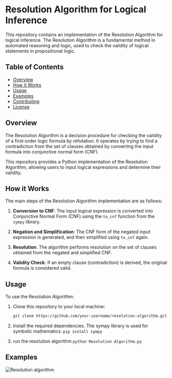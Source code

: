 # Resolution Algorithm for Logical Inference

This repository contains an implementation of the Resolution Algorithm for logical inference. The Resolution Algorithm is a fundamental method in automated reasoning and logic, used to check the validity of logical statements in propositional logic.

## Table of Contents

- [Overview](#overview)
- [How it Works](#how-it-works)
- [Usage](#usage)
- [Examples](#examples)
- [Contributing](#contributing)
- [License](#license)

## Overview

The Resolution Algorithm is a decision procedure for checking the validity of a first-order logic formula by refutation. It operates by trying to find a contradiction from the set of clauses obtained by converting the input formula into conjunctive normal form (CNF).

This repository provides a Python implementation of the Resolution Algorithm, allowing users to input logical expressions and determine their validity.

## How it Works

The main steps of the Resolution Algorithm implementation are as follows:

1. **Conversion to CNF**: The input logical expression is converted into Conjunctive Normal Form (CNF) using the `to_cnf` function from the `sympy` library.

2. **Negation and Simplification**: The CNF form of the negated input expression is generated, and then simplified using `to_cnf` again.

3. **Resolution**: The algorithm performs resolution on the set of clauses obtained from the negated and simplified CNF.

4. **Validity Check**: If an empty clause (contradiction) is derived, the original formula is considered valid.

## Usage

To use the Resolution Algorithm:

1. Clone this repository to your local machine:

   ```bash
   git clone https://github.com/your-username/resolution-algorithm.git
2. Install the required dependencies. The sympy library is used for symbolic mathematics:
   `pip install sympy`
3. run the resolution algorithm `python Resolution Algorithm.py`

## Examples
![Resolution algorithm](https://github.com/YOUNESELKACIMI/Resolution-algorithm/assets/119015253/405a7b9d-8e0f-4484-bd6a-62ad23b08679)
